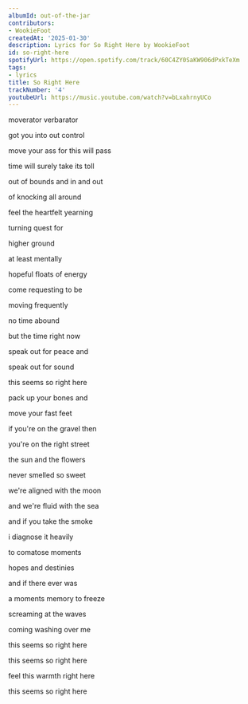 ```yaml
---
albumId: out-of-the-jar
contributors:
- WookieFoot
createdAt: '2025-01-30'
description: Lyrics for So Right Here by WookieFoot
id: so-right-here
spotifyUrl: https://open.spotify.com/track/60C4ZY0SaKW906dPxkTeXm
tags:
- lyrics
title: So Right Here
trackNumber: '4'
youtubeUrl: https://music.youtube.com/watch?v=bLxahrnyUCo
---
```


moverator verbarator

got you into out control

move your ass for this will pass

time will surely take its toll

out of bounds and in and out

of knocking all around

feel the heartfelt yearning

turning quest for

higher ground

at least mentally

hopeful floats of energy

come requesting to be

moving frequently

no time abound

but the time right now

speak out for peace and

speak out for sound

this seems so right here

pack up your bones and

move your fast feet

if you're on the gravel then

you're on the right street

the sun and the flowers

never smelled so sweet

we're aligned with the moon

and we're fluid with the sea

and if you take the smoke

i diagnose it heavily

to comatose moments

hopes and destinies

and if there ever was

a moments memory to freeze

screaming at the waves

coming washing over me

this seems so right here

this seems so right here

feel this warmth right here

this seems so right here